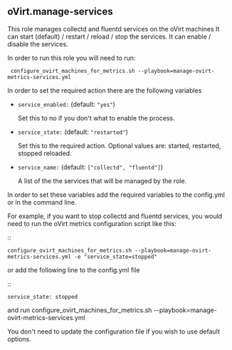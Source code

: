 ## oVirt.manage-services

This role manages collectd and fluentd services on the oVirt machines
It can start (default) / restart / reload / stop the services.
It can enable / disable the services.


In order to run this role you will need to run:

     configure_ovirt_machines_for_metrics.sh --playbook=manage-ovirt-metrics-services.yml


In order to set the required action there are the following variables


- `service_enabled:`  (default: `"yes"`)

  Set this to no if you don't what to enable the process.

- `service_state:` (default: `"restarted"`)

  Set this to the required action. Optional values are: started, restarted, stopped reloaded.

- `service_name:` (default: `["collectd", "fluentd"]`)

  A list of the the services that will be managed by the role.


In order to set these variables add the required variables to the config.yml
or in the command line.

For example, if you want to stop collectd and fluentd services,
you would need to run the oVirt metrics configuration script like this:

::


    configure_ovirt_machines_for_metrics.sh --playbook=manage-ovirt-metrics-services.yml -e "service_state=stopped"


or add the following line to the config.yml file

::

    service_state: stopped


and run configure_ovirt_machines_for_metrics.sh --playbook=manage-ovirt-metrics-services.yml

You don't need to update the configuration file if you wish to use default options.
